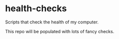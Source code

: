 # health-checks
Scripts that check the health of my computer.

This repo will be populated with lots of fancy checks.
